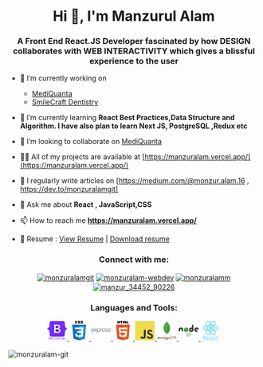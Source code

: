 <h1 align="center">Hi 👋, I'm Manzurul Alam</h1>
<h3 align="center">A  <b>Front End React.JS  Developer </b> fascinated by  <b>how DESIGN collaborates with WEB INTERACTIVITY </b> which gives a blissful experience to the user</h3>

- 🔭 I’m currently working on 
     * [MediQuanta](https://medi-quanta.vercel.app/)
     * [SmileCraft Dentistry](https://doctorsportal-11797.web.app/)

- 🌱 I’m currently learning **React Best Practices,Data Structure and Algorithm. I have also plan to learn Next JS, PostgreSQL ,Redux etc**

- 👯 I’m looking to collaborate on [MediQuanta](https://medi-quanta.vercel.app/)

- 👨‍💻 All of my projects are available at [https://manzuralam.vercel.app/](https://manzuralam.vercel.app/)

- 📝 I regularly write articles on [https://medium.com/@monzur.alam.16 , https://dev.to/monzuralamgit]

- 💬 Ask me about **React , JavaScript,CSS**

- 📫 How to reach me **https://manzuralam.vercel.app/**

- 📄 Resume :  [View Resume](https://drive.google.com/file/d/1kdOjqc5cFw2kk303CGYVgl6wxFvp7Omb/view?usp=sharing) | 
   [Download resume](https://drive.google.com/uc?export=download&id=1kdOjqc5cFw2kk303CGYVgl6wxFvp7Omb)


<h3 align="center">Connect with me:</h3>
<p align="center">
<a href="https://dev.to/monzuralamgit" target="blank"><img align="center" src="https://raw.githubusercontent.com/rahuldkjain/github-profile-readme-generator/master/src/images/icons/Social/devto.svg" alt="monzuralamgit" height="30" width="40" /></a>
<a href="https://linkedin.com/in/monzuralam-webdev" target="blank"><img align="center" src="https://raw.githubusercontent.com/rahuldkjain/github-profile-readme-generator/master/src/images/icons/Social/linked-in-alt.svg" alt="monzuralam-webdev" height="30" width="40" /></a>
<a href="https://fb.com/monzuralamm" target="blank"><img align="center" src="https://raw.githubusercontent.com/rahuldkjain/github-profile-readme-generator/master/src/images/icons/Social/facebook.svg" alt="monzuralamm" height="30" width="40" /></a>
<a href="https://discord.gg/manzur_34452_90226" target="blank"><img align="center" src="https://raw.githubusercontent.com/rahuldkjain/github-profile-readme-generator/master/src/images/icons/Social/discord.svg" alt="manzur_34452_90226" height="30" width="40" /></a>
</p>

<h3 align="center">Languages and Tools:</h3>
<p align="center"> <a href="https://getbootstrap.com" target="_blank" rel="noreferrer"> <img src="https://raw.githubusercontent.com/devicons/devicon/master/icons/bootstrap/bootstrap-plain-wordmark.svg" alt="bootstrap" width="40" height="40"/> </a> <a href="https://www.w3schools.com/css/" target="_blank" rel="noreferrer"> <img src="https://raw.githubusercontent.com/devicons/devicon/master/icons/css3/css3-original-wordmark.svg" alt="css3" width="40" height="40"/> </a> <a href="https://expressjs.com" target="_blank" rel="noreferrer"> <img src="https://raw.githubusercontent.com/devicons/devicon/master/icons/express/express-original-wordmark.svg" alt="express" width="40" height="40"/> </a> <a href="https://www.w3.org/html/" target="_blank" rel="noreferrer"> <img src="https://raw.githubusercontent.com/devicons/devicon/master/icons/html5/html5-original-wordmark.svg" alt="html5" width="40" height="40"/> </a> <a href="https://developer.mozilla.org/en-US/docs/Web/JavaScript" target="_blank" rel="noreferrer"> <img src="https://raw.githubusercontent.com/devicons/devicon/master/icons/javascript/javascript-original.svg" alt="javascript" width="40" height="40"/> </a> <a href="https://www.mongodb.com/" target="_blank" rel="noreferrer"> <img src="https://raw.githubusercontent.com/devicons/devicon/master/icons/mongodb/mongodb-original-wordmark.svg" alt="mongodb" width="40" height="40"/> </a> <a href="https://nodejs.org" target="_blank" rel="noreferrer"> <img src="https://raw.githubusercontent.com/devicons/devicon/master/icons/nodejs/nodejs-original-wordmark.svg" alt="nodejs" width="40" height="40"/> </a> <a href="https://reactjs.org/" target="_blank" rel="noreferrer"> <img src="https://raw.githubusercontent.com/devicons/devicon/master/icons/react/react-original-wordmark.svg" alt="react" width="40" height="40"/> </a> </p>
  


<p><img align="center" src="https://github-readme-stats.vercel.app/api/top-langs?username=monzuralam-git&show_icons=true&locale=en&layout=compact" alt="monzuralam-git" /></p>
